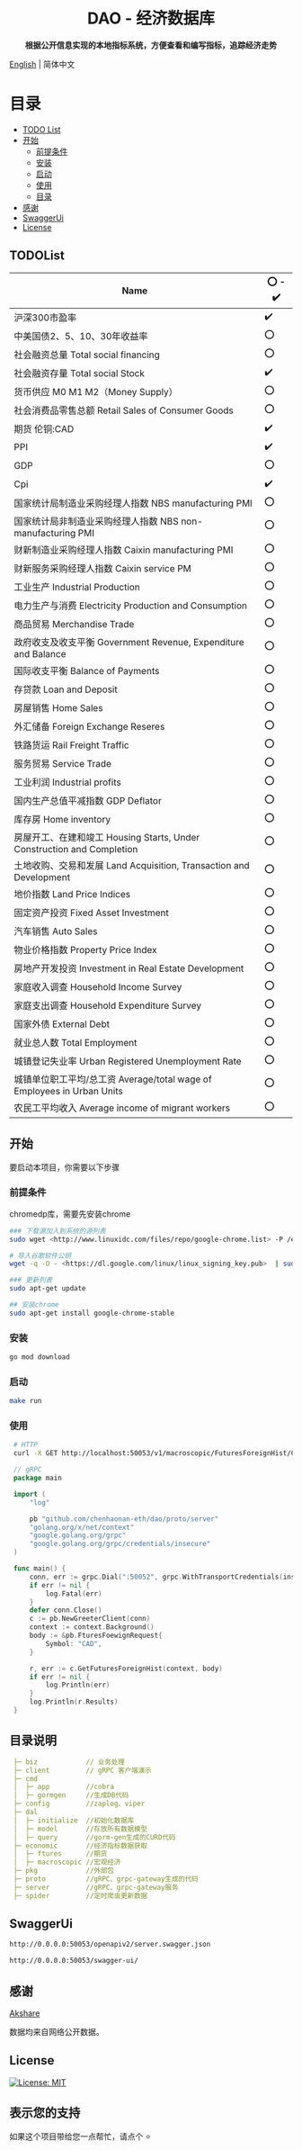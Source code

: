 <h1 align="center">DAO - 经济数据库</h1>
<p align="center"><b>根据公开信息实现的本地指标系统，方便查看和编写指标，追踪经济走势</b></p>

[English](./README.EN.md) | 简体中文

# 目录

- [TODO List](#TODOList)
- [开始](#开始)
  - [前提条件](#前提条件)
  - [安装](#安装)
  - [启动](#启动)
  - [使用](#使用)
  - [目录](#目录)
- [感谢](#感谢)
- [SwaggerUi](#SwaggerUi)
- [License](#license)

## TODOList

| Name                                                              | ⭕ - ✔️|
| -----------                                                       | ----------- |
| 沪深300市盈率                                                         | ✔️       |
| 中美国债2、5、10、30年收益率                                          | ⭕        |
| 社会融资总量 Total social financing                                   | ⭕       |
| 社会融资存量  Total social Stock                                       | ✔️        |
| 货币供应 M0 M1 M2（Money Supply）                                     | ⭕       |
| 社会消费品零售总额 Retail Sales of Consumer Goods                      | ⭕        |
| 期货 伦铜:CAD                                                         | ✔️       |
| PPI                                                                   | ✔️        |
| GDP                                                                   | ⭕       |
| Cpi                                                                   | ✔️        |
| 国家统计局制造业采购经理人指数 NBS manufacturing PMI                      | ⭕        |
| 国家统计局非制造业采购经理人指数 NBS non-manufacturing PMI              | ⭕       |
| 财新制造业采购经理人指数 Caixin manufacturing PMI                     | ⭕        |
| 财新服务采购经理人指数 Caixin service PM                              | ⭕        |
| 工业生产 Industrial Production                                        | ⭕        |
| 电力生产与消费 Electricity Production and Consumption                 | ⭕        |
| 商品贸易 Merchandise Trade                                            | ⭕       |
| 政府收支及收支平衡 Government Revenue, Expenditure and Balance        | ⭕        |
| 国际收支平衡 Balance of Payments                                      | ⭕        |
| 存贷款 Loan and Deposit                                               | ⭕        |
| 房屋销售 Home Sales                                                   | ⭕        |
| 外汇储备 Foreign Exchange Reseres                                     | ⭕        |
| 铁路货运 Rail Freight Traffic                                         | ⭕        |
| 服务贸易 Service Trade                                                | ⭕        |
| 工业利润 Industrial profits                                           | ⭕        |
| 国内生产总值平减指数 GDP Deflator                                     | ⭕        |
| 库存房 Home inventory                                                 | ⭕       |
| 房屋开工、在建和竣工 Housing Starts, Under Construction and Completion  | ⭕        |
| 土地收购、交易和发展 Land Acquisition, Transaction and Development      | ⭕        |
| 地价指数 Land Price Indices                                           | ⭕        |
| 固定资产投资 Fixed Asset Investment                                   | ⭕       |
| 汽车销售 Auto Sales                                                   | ⭕        |
| 物业价格指数 Property Price Index                                     | ⭕        |
| 房地产开发投资 Investment in Real Estate Development                  | ⭕       |
| 家庭收入调查 Household Income Survey                                  | ⭕        |
| 家庭支出调查 Household Expenditure Survey                             | ⭕        |
| 国家外债 External Debt                                                | ⭕        |
| 就业总人数 Total Employment                                           | ⭕       |
| 城镇登记失业率 Urban Registered Unemployment Rate                     | ⭕        |
| 城镇单位职工平均/总工资 Average/total wage of Employees in Urban Units | ⭕        |
| 农民工平均收入 Average income of migrant workers                      | ⭕        |

## 开始

要启动本项目，你需要以下步骤

### 前提条件

chromedp库，需要先安装chrome

```bash
### 下载源加入到系统的源列表
sudo wget <http://www.linuxidc.com/files/repo/google-chrome.list> -P /etc/apt/sources.list.d/

# 导入谷歌软件公钥
wget -q -O - <https://dl.google.com/linux/linux_signing_key.pub>  | sudo apt-key add -

### 更新列表
sudo apt-get update

## 安装chrome
sudo apt-get install google-chrome-stable
```

### 安装

   ```sh
   go mod download
   ```

### 启动

   ```sh
   make run
   ```

### 使用

   ```sh
    # HTTP
    curl -X GET http://localhost:50053/v1/macroscopic/FuturesForeignHist/CAD
   ```

   ```go
    // gRPC
    package main

    import (
        "log"

        pb "github.com/chenhaonan-eth/dao/proto/server"
        "golang.org/x/net/context"
        "google.golang.org/grpc"
        "google.golang.org/grpc/credentials/insecure"
    )

    func main() {
        conn, err := grpc.Dial(":50052", grpc.WithTransportCredentials(insecure.NewCredentials()))
        if err != nil {
            log.Fatal(err)
        }
        defer conn.Close()
        c := pb.NewGreeterClient(conn)
        context := context.Background()
        body := &pb.FturesFoewignRequest{
            Symbol: "CAD",
        }

        r, err := c.GetFuturesForeignHist(context, body)
        if err != nil {
            log.Println(err)
        }
        log.Println(r.Results)
    }
```

## 目录说明

   ```yaml
    ├─ biz            // 业务处理
    ├─ client         // gRPC 客户端演示
    ├─ cmd
    │  ├─ app         //cobra
    │  ├─ gormgen     //生成DB代码
    ├─ config         //zaplog、viper
    ├─ dal
    │  ├─ initialize  //初始化数据库
    │  ├─ model       //存放所有数据模型
    │  ├─ query       //gorm-gen生成的CURD代码
    ├─ economic       //经济指标数据获取
    │  ├─ ftures      //期货
    │  ├─ macroscopic //宏观经济
    ├─ pkg            //外部包
    ├─ proto          //gRPC、grpc-gateway生成的代码
    ├─ server         //gRPC、grpc-gateway服务
    ├─ spider         //定时爬虫更新数据
   ```

## SwaggerUi

```bash
http://0.0.0.0:50053/openapiv2/server.swagger.json

http://0.0.0.0:50053/swagger-ui/
```

## 感谢

[Akshare](<https://www.akshare.xyz/index.html>)

数据均来自网络公开数据。

## License

[![License: MIT](https://img.shields.io/badge/License-MIT-yellow.svg)](https://opensource.org/licenses/MIT)

## 表示您的支持

如果这个项目带给您一点帮忙，请点个 ⭐️
